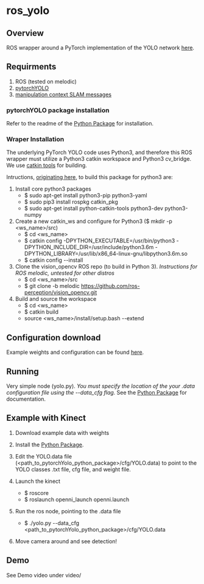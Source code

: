 # ros_yolo

## Overview
ROS wrapper around a PyTorch implementation of the YOLO network [here](https://github.com/apl-ocean-engineering/pytorchYolo). 

## Requirments
1. ROS (tested on melodic)
2. [pytorchYOLO](https://github.com/apl-ocean-engineering/pytorchYolo)
3. [manipulation context SLAM messages](https://gitlab.com/apl-ocean-engineering/manipulation_context_slam_msgs)

### pytorchYOLO package installation
Refer to the readme of the [Python Package](https://github.com/apl-ocean-engineering/pytorchYolo) for installation. 

### Wraper Installation
The underlying PyTorch YOLO code uses Python3, and therefore this ROS wrapper must utilize a Python3 catkin workspace and Python3 cv_bridge. We use [catkin tools](https://catkin-tools.readthedocs.io/en/latest/) for building.  

Intructions, [originating here](https://medium.com/@beta_b0t/how-to-setup-ros-with-python-3-44a69ca36674), to build this package for python3 are:  

1. Install core python3 packages
	- $ sudo apt-get install python3-pip python3-yaml
	- $ sudo pip3 install rospkg catkin_pkg
	- $ sudo apt-get install python-catkin-tools python3-dev python3-numpy
2. Create a new catkin_ws and configure for Python3 ($ mkdir -p <ws_name>/src)
	- $ cd <ws_name>
	- $ catkin config -DPYTHON_EXECUTABLE=/usr/bin/python3 -DPYTHON_INCLUDE_DIR=/usr/include/python3.6m -DPYTHON_LIBRARY=/usr/lib/x86_64-linux-gnu/libpython3.6m.so
	- $ catkin config --install
3. Clone the vision_opencv ROS repo (to build in Python 3). *Instructions for ROS melodic, untested for other distros*
	- $ cd <ws_name>/src
	- $ git clone -b melodic https://github.com/ros-perception/vision_opencv.git
4. Build and source the workspace
	- $ cd <ws_name>
	- $ catkin build
	- source <ws_name>/install/setup.bash --extend

## Configuration download
Example weights and configuration can be found [here](https://drive.google.com/drive/folders/1VOEoOOTOrzb-vwieegfKXBICpTeckB2F?usp=sharing).

## Running
Very simple node (yolo.py). *You must specify the location of the your .data configuration file using the --data_cfg flag*. See the [Python Package](https://github.com/apl-ocean-engineering/pytorchYolo) for documentation. 

## Example with Kinect
1. Download example data with weights
2. Install the [Python Package](https://github.com/apl-ocean-engineering/pytorchYolo).
3. Edit the YOLO.data file (<path_to_pytorchYolo_python_package>/cfg/YOLO.data) to point to the YOLO classes .txt file, cfg file, and weight file. 
2. Launch the kinect
	- $ roscore
	- $ roslaunch openni_launch openni.launch
3. Run the ros node, pointing to the .data file
	- $ ./yolo.py --data_cfg <path_to_pytorchYolo_python_package>/cfg/YOLO.data

4. Move camera around and see detection!


## Demo

See Demo video under video/



	
